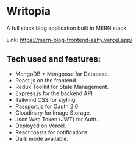 # Writopia

A full stack blog application built in MERN stack.

Link: https://mern-blog-frontend-ashy.vercel.app/

## Tech used and features:
* MongoDB + Mongoose for Database.
* React.js on the frontend.
* Redux Toolkit for State Management.
* Express.js for the backend API
* Tailwind CSS for styling.
* Passport.js for Oauth 2.0
* Cloudinary for Image Storage.
* Json Web Token (JWT) for Auth.
* Deployed on Vercel.
* React toasts for notifications.
* Dark mode available.
  
